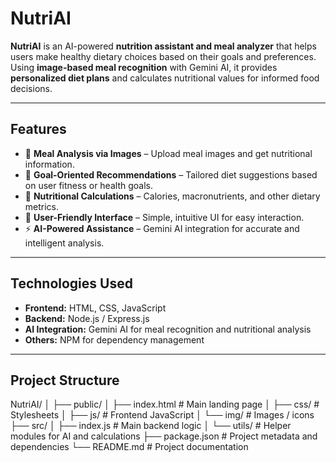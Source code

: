 # NutriAI

**NutriAI** is an AI-powered **nutrition assistant and meal analyzer** that helps users make healthy dietary choices based on their goals and preferences. Using **image-based meal recognition** with Gemini AI, it provides **personalized diet plans** and calculates nutritional values for informed food decisions.

---

## Features

- 🥗 **Meal Analysis via Images** – Upload meal images and get nutritional information.  
- 🎯 **Goal-Oriented Recommendations** – Tailored diet suggestions based on user fitness or health goals.  
- 🔢 **Nutritional Calculations** – Calories, macronutrients, and other dietary metrics.  
- 📱 **User-Friendly Interface** – Simple, intuitive UI for easy interaction.  
- ⚡ **AI-Powered Assistance** – Gemini AI integration for accurate and intelligent analysis.

---

## Technologies Used

- **Frontend:** HTML, CSS, JavaScript  
- **Backend:** Node.js / Express.js  
- **AI Integration:** Gemini AI for meal recognition and nutritional analysis  
- **Others:** NPM for dependency management

---

## Project Structure

NutriAI/
│
├── public/
│ ├── index.html # Main landing page
│ ├── css/ # Stylesheets
│ ├── js/ # Frontend JavaScript
│ └── img/ # Images / icons
├── src/
│ ├── index.js # Main backend logic
│ └── utils/ # Helper modules for AI and calculations
├── package.json # Project metadata and dependencies
└── README.md # Project documentation
